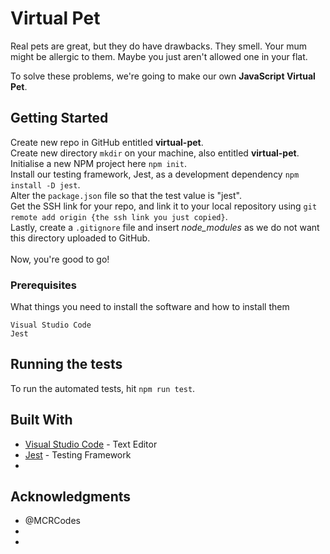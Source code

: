 # Virtual Pet

Real pets are great, but they do have drawbacks. They smell. Your mum might be allergic to them. Maybe you just aren't allowed one in your flat.

To solve these problems, we're going to make our own <strong>JavaScript Virtual Pet</strong>.

## Getting Started

Create new repo in GitHub entitled <strong>virtual-pet</strong>.<br/>
Create new directory ```mkdir``` on your machine, also entitled <strong>virtual-pet</strong>.<br/>
Initialise a new NPM project here ```npm init```.<br/>
Install our testing framework, Jest, as a development dependency ```npm install -D jest```.<br/>
Alter the ```package.json``` file so that the test value is "jest".<br/>
Get the SSH link for your repo, and link it to your local repository using ```git remote add origin {the ssh link you just copied}```.<br/>
Lastly, create a ```.gitignore``` file and insert <i>node_modules</i> as we do not want this directory uploaded to GitHub.<br/>
<br/>
Now, you're good to go! 

### Prerequisites

What things you need to install the software and how to install them

```
Visual Studio Code
Jest
```

## Running the tests

To run the automated tests, hit ```npm run test```.

## Built With

* [Visual Studio Code](https://code.visualstudio.com/docs/) - Text Editor
* [Jest](https://jestjs.io/docs/en/getting-started) - Testing Framework
* 

## Acknowledgments

* @MCRCodes
* 
* 